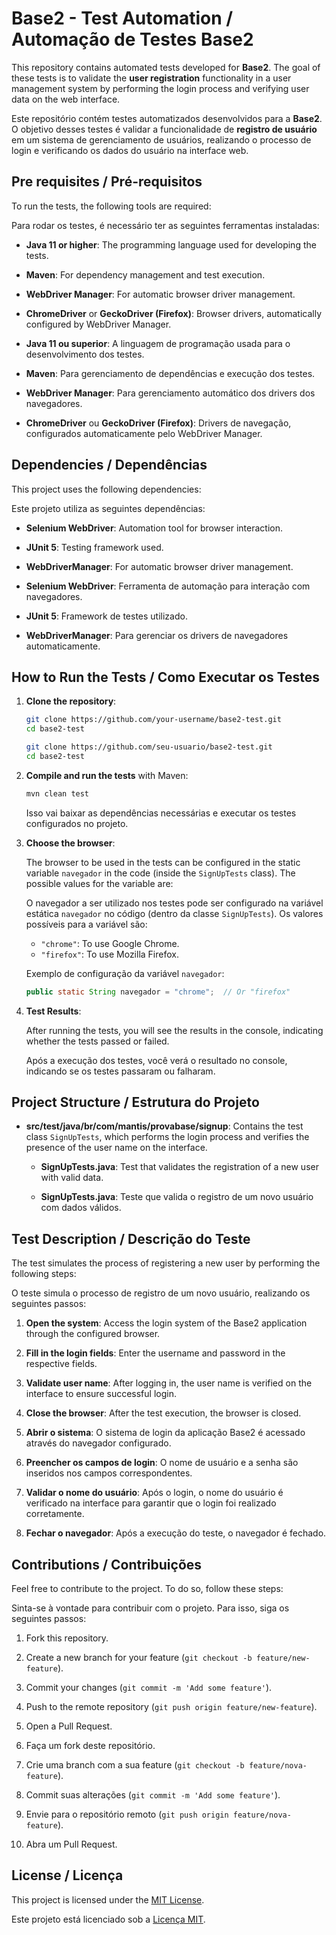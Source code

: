 # Base2 - Test Automation / Automação de Testes Base2

This repository contains automated tests developed for **Base2**. The goal of these tests is to validate the **user registration** functionality in a user management system by performing the login process and verifying user data on the web interface.

Este repositório contém testes automatizados desenvolvidos para a **Base2**. O objetivo desses testes é validar a funcionalidade de **registro de usuário** em um sistema de gerenciamento de usuários, realizando o processo de login e verificando os dados do usuário na interface web.

## Pre requisites / Pré-requisitos

To run the tests, the following tools are required:

Para rodar os testes, é necessário ter as seguintes ferramentas instaladas:

- **Java 11 or higher**: The programming language used for developing the tests.
- **Maven**: For dependency management and test execution.
- **WebDriver Manager**: For automatic browser driver management.
- **ChromeDriver** or **GeckoDriver (Firefox)**: Browser drivers, automatically configured by WebDriver Manager.

- **Java 11 ou superior**: A linguagem de programação usada para o desenvolvimento dos testes.
- **Maven**: Para gerenciamento de dependências e execução dos testes.
- **WebDriver Manager**: Para gerenciamento automático dos drivers dos navegadores.
- **ChromeDriver** ou **GeckoDriver (Firefox)**: Drivers de navegação, configurados automaticamente pelo WebDriver Manager.

## Dependencies / Dependências

This project uses the following dependencies:

Este projeto utiliza as seguintes dependências:

- **Selenium WebDriver**: Automation tool for browser interaction.
- **JUnit 5**: Testing framework used.
- **WebDriverManager**: For automatic browser driver management.

- **Selenium WebDriver**: Ferramenta de automação para interação com navegadores.
- **JUnit 5**: Framework de testes utilizado.
- **WebDriverManager**: Para gerenciar os drivers de navegadores automaticamente.

## How to Run the Tests / Como Executar os Testes

1. **Clone the repository**:

   ```bash
   git clone https://github.com/your-username/base2-test.git
   cd base2-test
   ```

   ```bash
   git clone https://github.com/seu-usuario/base2-test.git
   cd base2-test
   ```

2. **Compile and run the tests** with Maven:

   ```bash
   mvn clean test
   ```

   Isso vai baixar as dependências necessárias e executar os testes configurados no projeto.

3. **Choose the browser**:

   The browser to be used in the tests can be configured in the static variable `navegador` in the code (inside the `SignUpTests` class). The possible values for the variable are:

   O navegador a ser utilizado nos testes pode ser configurado na variável estática `navegador` no código (dentro da classe `SignUpTests`). Os valores possíveis para a variável são:

   - `"chrome"`: To use Google Chrome.
   - `"firefox"`: To use Mozilla Firefox.

   Exemplo de configuração da variável `navegador`:

   ```java
   public static String navegador = "chrome";  // Or "firefox"
   ```

4. **Test Results**:

   After running the tests, you will see the results in the console, indicating whether the tests passed or failed.

   Após a execução dos testes, você verá o resultado no console, indicando se os testes passaram ou falharam.

## Project Structure / Estrutura do Projeto

- **src/test/java/br/com/mantis/provabase/signup**: Contains the test class `SignUpTests`, which performs the login process and verifies the presence of the user name on the interface.
  
  - **SignUpTests.java**: Test that validates the registration of a new user with valid data.

  - **SignUpTests.java**: Teste que valida o registro de um novo usuário com dados válidos.

## Test Description / Descrição do Teste

The test simulates the process of registering a new user by performing the following steps:

O teste simula o processo de registro de um novo usuário, realizando os seguintes passos:

1. **Open the system**: Access the login system of the Base2 application through the configured browser.
2. **Fill in the login fields**: Enter the username and password in the respective fields.
3. **Validate user name**: After logging in, the user name is verified on the interface to ensure successful login.
4. **Close the browser**: After the test execution, the browser is closed.

1. **Abrir o sistema**: O sistema de login da aplicação Base2 é acessado através do navegador configurado.
2. **Preencher os campos de login**: O nome de usuário e a senha são inseridos nos campos correspondentes.
3. **Validar o nome do usuário**: Após o login, o nome do usuário é verificado na interface para garantir que o login foi realizado corretamente.
4. **Fechar o navegador**: Após a execução do teste, o navegador é fechado.

## Contributions / Contribuições

Feel free to contribute to the project. To do so, follow these steps:

Sinta-se à vontade para contribuir com o projeto. Para isso, siga os seguintes passos:

1. Fork this repository.
2. Create a new branch for your feature (`git checkout -b feature/new-feature`).
3. Commit your changes (`git commit -m 'Add some feature'`).
4. Push to the remote repository (`git push origin feature/new-feature`).
5. Open a Pull Request.

1. Faça um fork deste repositório.
2. Crie uma branch com a sua feature (`git checkout -b feature/nova-feature`).
3. Commit suas alterações (`git commit -m 'Add some feature'`).
4. Envie para o repositório remoto (`git push origin feature/nova-feature`).
5. Abra um Pull Request.

## License / Licença

This project is licensed under the [MIT License](LICENSE).

Este projeto está licenciado sob a [Licença MIT](LICENSE).

